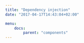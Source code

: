 ```yaml
---
title: "Dependency injection"
date: "2017-04-17T14:43:04+02:00"

menu:
    docs:
        parent: "components"
---
```


